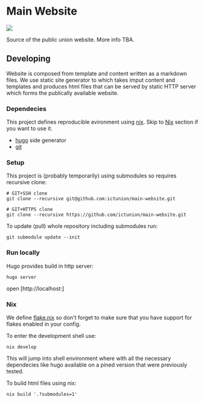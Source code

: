 # Main Website

![](https://github.com/ictunion/main-website/workflows/build.yaml/badge.svg?branch=main&event=push)

Source of the public union website. More info TBA.

## Developing

Website is composed from template and content written as a markdown files.
We use static site generator to which takes imput content and templates
and produces html files that can be served by static HTTP server which forms
the publically available website.

### Dependecies

This project defines  reproducible evironment using [nix](https://nixos.org/).
Skip to [Nix](#nix) section if you want to use it.

- [hugo](https://gohugo.io/) side generator
- [git](https://git-scm.com/)

### Setup

This project is (probably temporarily) using submodules so requires recursive clone:

```
# GIT+SSH clone
git clone --recursive git@github.com:ictunion/main-website.git

# GIT+HTTPS clone
git clone --recursive https://github.com/ictunion/main-website.git
```

To update (pull) whole repository including submodules run:

```
git submodule update --init
```


### Run locally

Hugo provides build in http server:

```
hugo server
```

open [http://localhost:]

### Nix

We define [flake.nix](https://nixos.wiki/wiki/Flakes) so don't forget to make sure that you have support for flakes enabled in your config.

To enter the development shell use:

```
nix develop
```

This will jump into shell environment where with all the necessary dependecies like hugo available
on a pined version that were previously tested.

To build html files using nix:

```
nix build '.?submodules=1'
```
